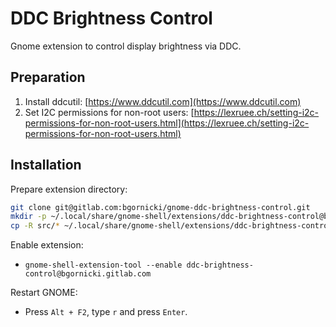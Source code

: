 # DDC Brightness Control

Gnome extension to control display brightness via DDC.

## Preparation

1. Install ddcutil: [https://www.ddcutil.com](https://www.ddcutil.com)
2. Set I2C permissions for non-root users: [https://lexruee.ch/setting-i2c-permissions-for-non-root-users.html](https://lexruee.ch/setting-i2c-permissions-for-non-root-users.html)

## Installation

Prepare extension directory:

```bash
git clone git@gitlab.com:bgornicki/gnome-ddc-brightness-control.git
mkdir -p ~/.local/share/gnome-shell/extensions/ddc-brightness-control@bgornicki.gitlab.com
cp -R src/* ~/.local/share/gnome-shell/extensions/ddc-brightness-control@bgornicki.gitlab.com/
```

Enable extension:

 - `gnome-shell-extension-tool --enable ddc-brightness-control@bgornicki.gitlab.com`

Restart GNOME:

 - Press `Alt + F2`, type `r` and press `Enter`.
